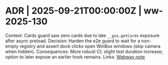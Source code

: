# ADR | 2025-09-21T00:00:00Z | ww-2025-130

Context: Cards guard saw zero cards due to late `__gso.getCards` exposure after async preload.
Decision: Harden the e2e guard to wait for a non-empty registry and assert dock clicks open WinBox windows (skip camera when hidden).
Consequences: More robust CI; slight test duration increase; option to later expose an earlier hook remains.
Links: [Webway note](../../../../scaffolds/webway_gsos_cards_guard_dock.md)
